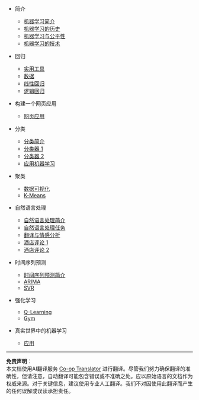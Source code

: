 <!--
CO_OP_TRANSLATOR_METADATA:
{
  "original_hash": "68dd06c685f6ce840e0acfa313352e7c",
  "translation_date": "2025-09-03T17:21:14+00:00",
  "source_file": "docs/_sidebar.md",
  "language_code": "zh"
}
-->
- 简介
  - [机器学习简介](../1-Introduction/1-intro-to-ML/README.md)
  - [机器学习的历史](../1-Introduction/2-history-of-ML/README.md)
  - [机器学习与公平性](../1-Introduction/3-fairness/README.md)
  - [机器学习的技术](../1-Introduction/4-techniques-of-ML/README.md)

- 回归
  - [实用工具](../2-Regression/1-Tools/README.md)
  - [数据](../2-Regression/2-Data/README.md)
  - [线性回归](../2-Regression/3-Linear/README.md)
  - [逻辑回归](../2-Regression/4-Logistic/README.md)

- 构建一个网页应用
  - [网页应用](../3-Web-App/1-Web-App/README.md)

- 分类
  - [分类简介](../4-Classification/1-Introduction/README.md)
  - [分类器 1](../4-Classification/2-Classifiers-1/README.md)
  - [分类器 2](../4-Classification/3-Classifiers-2/README.md)
  - [应用机器学习](../4-Classification/4-Applied/README.md)

- 聚类
  - [数据可视化](../5-Clustering/1-Visualize/README.md)
  - [K-Means](../5-Clustering/2-K-Means/README.md)

- 自然语言处理
  - [自然语言处理简介](../6-NLP/1-Introduction-to-NLP/README.md)
  - [自然语言处理任务](../6-NLP/2-Tasks/README.md)
  - [翻译与情感分析](../6-NLP/3-Translation-Sentiment/README.md)
  - [酒店评论 1](../6-NLP/4-Hotel-Reviews-1/README.md)
  - [酒店评论 2](../6-NLP/5-Hotel-Reviews-2/README.md)

- 时间序列预测
  - [时间序列预测简介](../7-TimeSeries/1-Introduction/README.md)
  - [ARIMA](../7-TimeSeries/2-ARIMA/README.md)
  - [SVR](../7-TimeSeries/3-SVR/README.md)

- 强化学习
  - [Q-Learning](../8-Reinforcement/1-QLearning/README.md)
  - [Gym](../8-Reinforcement/2-Gym/README.md)

- 真实世界中的机器学习
  - [应用](../9-Real-World/1-Applications/README.md)

---

**免责声明**：  
本文档使用AI翻译服务 [Co-op Translator](https://github.com/Azure/co-op-translator) 进行翻译。尽管我们努力确保翻译的准确性，但请注意，自动翻译可能包含错误或不准确之处。应以原始语言的文档作为权威来源。对于关键信息，建议使用专业人工翻译。我们不对因使用此翻译而产生的任何误解或误读承担责任。